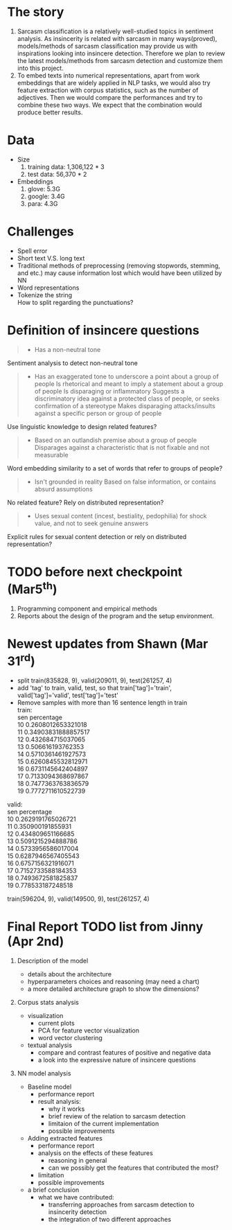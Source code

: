 # The story
1. Sarcasm classification is a relatively well-studied topics in sentiment analysis. As insincerity is related with sarcasm in many ways(proved), models/methods of sarcasm classification may provide us with inspirations looking into insincere detection. Therefore we plan to review the latest models/methods from sarcasm detection and customize them into this project.    
2. To embed texts into numerical representations, apart from work embeddings that are widely applied in NLP tasks, we would also try feature extraction with corpus statistics, such as the number of adjectives. Then we would compare the performances and try to combine these two ways. We expect that the combination would produce better results.


# Data
- Size
	1. training data: 1,306,122 * 3
	2. test data: 56,370 * 2
- Embeddings
	1. glove: 5.3G
	2. google: 3.4G
	3. para: 4.3G


# Challenges
- Spell error
- Short text V.S. long text
- Traditional methods of preprocessing (removing stopwords, stemming, and etc.) may cause information lost which would have been utilized by NN
- Word representations
- Tokenize the string    
    How to split regarding the punctuations?

# Definition of insincere questions
> - Has a non-neutral tone

Sentiment analysis to detect non-neutral tone

> - Has an exaggerated tone to underscore a point about a group of people
>       Is rhetorical and meant to imply a statement about a group of people
>       Is disparaging or inflammatory
>       Suggests a discriminatory idea against a protected class of people, or seeks confirmation of a stereotype
>       Makes disparaging attacks/insults against a specific person or group of people 

Use linguistic knowledge to design related features?

> - Based on an outlandish premise about a group of people
>       Disparages against a characteristic that is not fixable and not measurable

Word embedding similarity to a set of words that refer to groups of people?

> - Isn't grounded in reality
>       Based on false information, or contains absurd assumptions

No related feature? Rely on distributed representation?

> - Uses sexual content (incest, bestiality, pedophilia) for shock value, and not to seek genuine answers

Explicit rules for sexual content detection or rely on distributed representation? 

# TODO before next checkpoint (Mar5<sup>th</sup>)
1. Programming component and empirical methods
2. Reports about the design of the program and the setup environment.

# Newest updates from Shawn (Mar 31<sup>rd</sup>)
- split train(835828, 9), valid(209011, 9), test(261257, 4)
- add 'tag' to train, valid, test, so that train['tag']='train', valid['tag']='valid', test['tag']='test'
- Remove samples with more than 16 sentence length in train  
train:  
sen percentage  
10 0.2608012653321018  
11 0.34903831888857517  
12 0.432684715037065  
13 0.506616193762353  
14 0.5710361461927573  
15 0.6260845532812971  
16 0.6731145642404897  
17 0.7133094368697867  
18 0.7477363763836579  
19 0.7772711610522739  

valid:  
sen percentage  
10 0.2629191765026721  
11 0.350900191855931  
12 0.434809651166685  
13 0.5091215294888786  
14 0.5733956586017004  
15 0.6287946567405543  
16 0.6757156321916071  
17 0.7152733588184353  
18 0.7493672581825837  
19 0.778533187248518  
  
train(596204, 9), valid(149500, 9), test(261257, 4)

# Final Report TODO list from Jinny (Apr 2nd)
1. Description of the model
	- details about the architecture
	- hyperparameters choices and reasoning (may need a chart)
	- a more detailed architecture graph to show the dimensions?

2. Corpus stats analysis
	- visualization
		- current plots
		- PCA for feature vector visualization
		- word vector clustering
	- textual analysis
		- compare and contrast features of positive and negative data
		- a look into the expressive nature of insincere questions

3. NN model analysis
	- Baseline model
		- performance report
		- result analysis: 
			- why it works 
			- brief review of the relation to sarcasm detection
			- limitaion of the current implementation
			- possible improvements
	- Adding extracted features
		- performance report
		- analysis on the effects of these features
			- reasoning in general
			- can we possibly get the features that contributed the most? 
		- limitation
		- possible improvements
	- a brief conclusion
		- what we have contributed:
			- transferring approaches from sarcasm detection to insincerity detection
			- the integration of two different approaches

		











